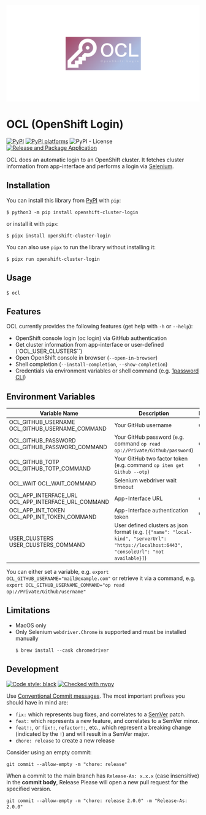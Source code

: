 ![logo](images/logo.png)
# OCL (OpenShift Login)

[![PyPI](https://img.shields.io/pypi/v/openshift-cluster-login)][pypi-link]
[![PyPI platforms][pypi-platforms]][pypi-link]
![PyPI - License](https://img.shields.io/pypi/l/openshift-cluster-login)
[![Release and Package Application](https://github.com/chassing/ocl/actions/workflows/release.yaml/badge.svg)](https://github.com/chassing/ocl/actions/workflows/release.yaml)

OCL does an automatic login to an OpenShift cluster. It fetches cluster information from app-interface and performs a login via [Selenium](https://selenium-python.readthedocs.io).

## Installation

You can install this library from [PyPI][pypi-link] with `pip`:


```shell
$ python3 -m pip install openshift-cluster-login
```

or install it with `pipx`:
```shell
$ pipx install openshift-cluster-login
```

You can also use `pipx` to run the library without installing it:

```shell
$ pipx run openshift-cluster-login
```

## Usage

```shell
$ ocl
```
## Features

OCL currently provides the following features (get help with `-h` or `--help`):

- OpenShift console login (oc login) via GitHub authentication
- Get cluster information from app-interface or user-defined (`OCL_USER_CLUSTERS``)
- Open OpenShift console in browser (`--open-in-browser`)
- Shell completion (`--install-completion`, `--show-completion`)
- Credentials via environment variables or shell command (e.g. [1password CLI](https://developer.1password.com/docs/cli/))


## Environment Variables

| Variable Name                                       | Description                                                                                                                                 | Required           | Default |
| --------------------------------------------------- | ------------------------------------------------------------------------------------------------------------------------------------------- | ------------------ | ------- |
| OCL_GITHUB_USERNAME OCL_GITHUB_USERNAME_COMMAND     | Your GitHub username                                                                                                                        | :heavy_check_mark: |         |
| OCL_GITHUB_PASSWORD OCL_GITHUB_PASSWORD_COMMAND     | Your GitHub password (e.g. command `op read op://Private/Github/password`)                                                                  | :heavy_check_mark: |         |
| OCL_GITHUB_TOTP OCL_GITHUB_TOTP_COMMAND             | Your GitHub two factor token (e.g. command `op item get Github --otp`)                                                                      | :heavy_check_mark: |         |
| OCL_WAIT OCL_WAIT_COMMAND                           | Selenium webdriver wait timeout                                                                                                             |                    | 2       |
| OCL_APP_INTERFACE_URL OCL_APP_INTERFACE_URL_COMMAND | App-Interface URL                                                                                                                           | :heavy_check_mark: |         |
| OCL_APP_INT_TOKEN OCL_APP_INT_TOKEN_COMMAND         | App-Interface authentication token                                                                                                          | :heavy_check_mark: |         |
| USER_CLUSTERS USER_CLUSTERS_COMMAND                 | User defined clusters as json format (e.g. `[{"name": "local-kind", "serverUrl": "https://localhost:6443", "consoleUrl": "not available}]`) |                    | "[]"    |

You can either set a variable, e.g. `export OCL_GITHUB_USERNAME="mail@example.com"` or retrieve it via a command, e.g. `export OCL_GITHUB_USERNAME_COMMAND="op read op://Private/Github/username"`
## Limitations

* MacOS only
* Only Selenium `webdriver.Chrome` is supported and must be installed manually
  ```shell
  $ brew install --cask chromedriver
  ```


## Development

[![Code style: black](https://img.shields.io/badge/code%20style-black-000000.svg)](https://github.com/psf/black)
[![Checked with mypy](http://www.mypy-lang.org/static/mypy_badge.svg)](http://mypy-lang.org/)


Use [Conventional Commit messages](https://www.conventionalcommits.org).
The most important prefixes you should have in mind are:

* `fix:` which represents bug fixes, and correlates to a [SemVer](https://semver.org/)
  patch.
* `feat:` which represents a new feature, and correlates to a SemVer minor.
* `feat!:`,  or `fix!:`, `refactor!:`, etc., which represent a breaking change
  (indicated by the `!`) and will result in a SemVer major.
* `chore: release` to create a new release

Consider using an empty commit:

```
git commit --allow-empty -m "chore: release"
```

When a commit to the main branch has `Release-As: x.x.x` (case insensitive) in the **commit body**, Release Please will open a new pull request for the specified version.
```
git commit --allow-empty -m "chore: release 2.0.0" -m "Release-As: 2.0.0"
```


[github-discussions-badge]: https://img.shields.io/static/v1?label=Discussions&message=Ask&color=blue&logo=github
[github-discussions-link]:  https://github.com/chassing/ocl/discussions
[pypi-link]:                https://pypi.org/project/openshift-cluster-login/
[pypi-platforms]:           https://img.shields.io/pypi/pyversions/openshift-cluster-login
[pypi-version]:             https://badge.fury.io/py/openshift-cluster-login.svg
